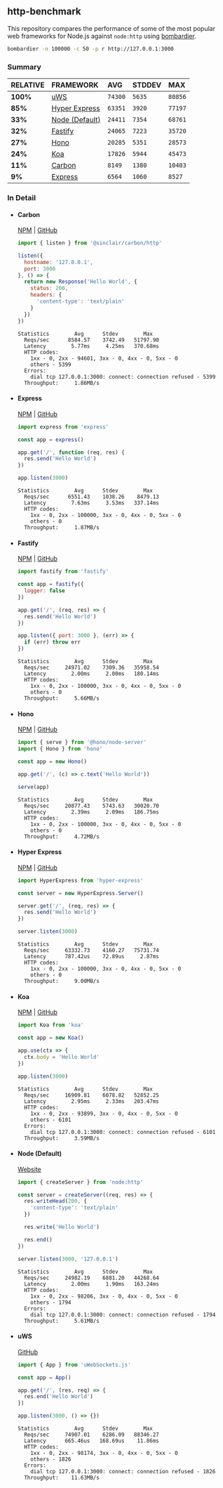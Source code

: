 ## http-benchmark

This repository compares the performance of some of the most popular web frameworks for Node.js against `node:http` using [bombardier](https://github.com/codesenberg/bombardier).

```bash
bombardier -n 100000 -c 50 -p r http://127.0.0.1:3000
```

### Summary

| RELATIVE | FRAMEWORK | AVG | STDDEV | MAX |
| :--- | :--- | :--- | :--- | :--- |
| **100%** | [uWS](#uws) | `74300` | `5635` | `80856` |
| **85%** | [Hyper Express](#hyper-express) | `63351` | `3920` | `77197` |
| **33%** | [Node (Default)](#node-default) | `24411` | `7354` | `68761` |
| **32%** | [Fastify](#fastify) | `24065` | `7223` | `35720` |
| **27%** | [Hono](#hono) | `20285` | `5351` | `28573` |
| **24%** | [Koa](#koa) | `17826` | `5944` | `45473` |
| **11%** | [Carbon](#carbon) | `8149` | `1380` | `10403` |
| **9%** | [Express](#express) | `6564` | `1060` | `8527` |


### In Detail

- #### Carbon
  [NPM](https://npmjs.com/@sinclair/carbon) | [GitHub](https://github.com/sinclairzx81/carbon)
  ```js
  import { listen } from '@sinclair/carbon/http'

  listen({
    hostname: '127.0.0.1',
    port: 3000
  }, () => {
    return new Response('Hello World', {
      status: 200,
      headers: {
        'content-type': 'text/plain'
      }
    })
  })
  ```

  ```
  Statistics        Avg      Stdev        Max
    Reqs/sec      8584.57    3742.49   51797.90
    Latency        5.77ms     4.25ms   370.68ms
    HTTP codes:
      1xx - 0, 2xx - 94601, 3xx - 0, 4xx - 0, 5xx - 0
      others - 5399
    Errors:
      dial tcp 127.0.0.1:3000: connect: connection refused - 5399
    Throughput:     1.86MB/s
  ```

- #### Express
  [NPM](https://npmjs.com/express) | [GitHub](https://github.com/expressjs/express)
  ```js
  import express from 'express'

  const app = express()

  app.get('/', function (req, res) {
    res.send('Hello World')
  })

  app.listen(3000)
  ```

  ```
  Statistics        Avg      Stdev        Max
    Reqs/sec      6551.43    1038.26    8479.13
    Latency        7.63ms     3.53ms   337.14ms
    HTTP codes:
      1xx - 0, 2xx - 100000, 3xx - 0, 4xx - 0, 5xx - 0
      others - 0
    Throughput:     1.87MB/s
  ```

- #### Fastify
  [NPM](https://npmjs.com/fastify) | [GitHub](https://github.com/fastify/fastify)
  ```js
  import fastify from 'fastify'

  const app = fastify({
    logger: false
  })

  app.get('/', (req, res) => {
    res.send('Hello World')
  })

  app.listen({ port: 3000 }, (err) => {
    if (err) throw err
  })
  ```

  ```
  Statistics        Avg      Stdev        Max
    Reqs/sec     24971.02    7309.36   35958.54
    Latency        2.00ms     2.00ms   180.14ms
    HTTP codes:
      1xx - 0, 2xx - 100000, 3xx - 0, 4xx - 0, 5xx - 0
      others - 0
    Throughput:     5.66MB/s
  ```

- #### Hono
  [NPM](https://npmjs.com/hono) | [GitHub](https://github.com/honojs/hono)
  ```js
  import { serve } from '@hono/node-server'
  import { Hono } from 'hono'

  const app = new Hono()

  app.get('/', (c) => c.text('Hello World'))

  serve(app)
  ```

  ```
  Statistics        Avg      Stdev        Max
    Reqs/sec     20877.43    5743.63   30020.70
    Latency        2.39ms     2.09ms   186.75ms
    HTTP codes:
      1xx - 0, 2xx - 100000, 3xx - 0, 4xx - 0, 5xx - 0
      others - 0
    Throughput:     4.72MB/s
  ```

- #### Hyper Express
  [NPM](https://npmjs.com/hyper-express) | [GitHub](https://github.com/kartikk221/hyper-express)
  ```js
  import HyperExpress from 'hyper-express'

  const server = new HyperExpress.Server()

  server.get('/', (req, res) => {
    res.send('Hello World')
  })

  server.listen(3000)
  ```

  ```
  Statistics        Avg      Stdev        Max
    Reqs/sec     63332.73    4160.27   75731.74
    Latency      787.42us    72.89us     2.87ms
    HTTP codes:
      1xx - 0, 2xx - 100000, 3xx - 0, 4xx - 0, 5xx - 0
      others - 0
    Throughput:     9.00MB/s
  ```

- #### Koa
  [NPM](https://npmjs.com/koa) | [GitHub](https://github.com/koajs/koa)
  ```js
  import Koa from 'koa'

  const app = new Koa()

  app.use(ctx => {
    ctx.body = 'Hello World'
  })

  app.listen(3000)
  ```

  ```
  Statistics        Avg      Stdev        Max
    Reqs/sec     16909.81    6078.82   52852.25
    Latency        2.95ms     2.33ms   203.47ms
    HTTP codes:
      1xx - 0, 2xx - 93899, 3xx - 0, 4xx - 0, 5xx - 0
      others - 6101
    Errors:
      dial tcp 127.0.0.1:3000: connect: connection refused - 6101
    Throughput:     3.59MB/s
  ```

- #### Node (Default)
  [Website](https://nodejs.org/api/http.html)
  ```js
  import { createServer } from 'node:http'

  const server = createServer((req, res) => {
    res.writeHead(200, {
      'content-type': 'text/plain'
    })

    res.write('Hello World')

    res.end()
  })

  server.listen(3000, '127.0.0.1')
  ```

  ```
  Statistics        Avg      Stdev        Max
    Reqs/sec     24982.19    6881.20   44268.64
    Latency        2.00ms     1.90ms   163.24ms
    HTTP codes:
      1xx - 0, 2xx - 98206, 3xx - 0, 4xx - 0, 5xx - 0
      others - 1794
    Errors:
      dial tcp 127.0.0.1:3000: connect: connection refused - 1794
    Throughput:     5.61MB/s
  ```

- #### uWS
  [GitHub](https://github.com/uNetworking/uWebSockets.js)
  ```js
  import { App } from 'uWebSockets.js'

  const app = App()

  app.get('/', (res, req) => {
    res.end('Hello World')
  })

  app.listen(3000, () => {})
  ```

  ```
  Statistics        Avg      Stdev        Max
    Reqs/sec     74907.01    6286.09   88346.27
    Latency      665.46us   168.69us    11.86ms
    HTTP codes:
      1xx - 0, 2xx - 98174, 3xx - 0, 4xx - 0, 5xx - 0
      others - 1826
    Errors:
      dial tcp 127.0.0.1:3000: connect: connection refused - 1826
    Throughput:    11.63MB/s
  ```


